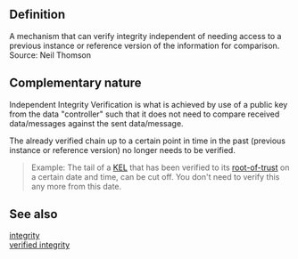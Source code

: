 ## Definition
A mechanism that can verify integrity independent of needing access to a previous instance or reference version of the information for comparison.\
Source: Neil Thomson

## Complementary nature
Independent Integrity Verification is what is achieved by use of a public key from the data "controller" such that it does not need to compare received data/messages against the sent data/message.

The already verified chain up to a certain point in time in the past (previous instance or reference version) no longer needs to be verified.
> Example: The tail of a [KEL](key-event-log) that has been verified to its [root-of-trust](root-of-trust) on a certain date and time, can be cut off. You don't need to verify this any more from this date.

## See also
[integrity](integrity)\
[verified integrity](verified-integrity)